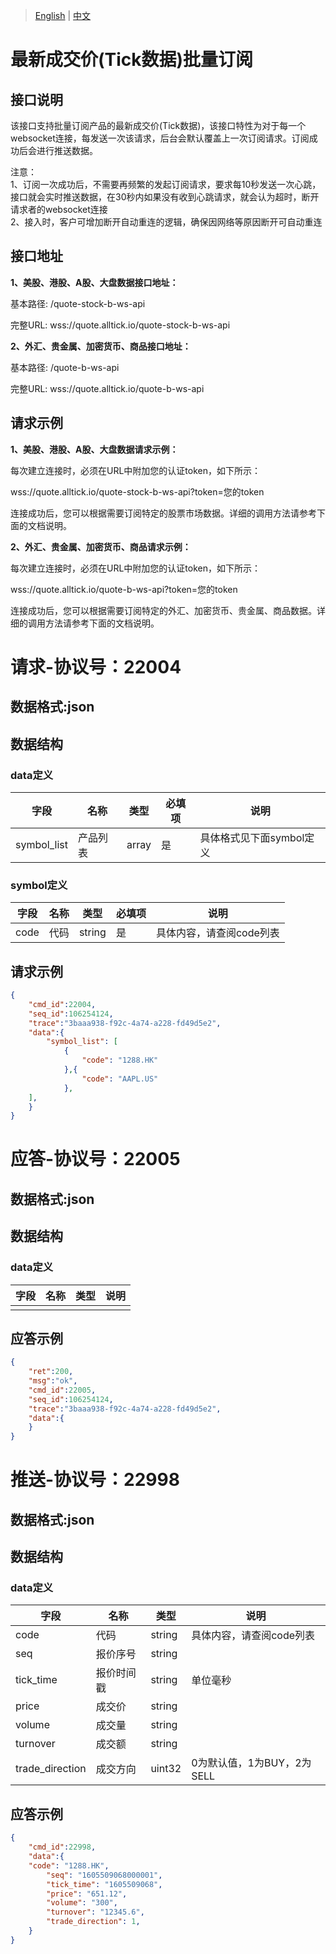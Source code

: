 > [English](./realtime_transaction_quote_subscription.md) | [中文](./realtime_transaction_quote_subscription_cn.md)

# 最新成交价(Tick数据)批量订阅

## 接口说明

该接口支持批量订阅产品的最新成交价(Tick数据)，该接口特性为对于每一个websocket连接，每发送一次该请求，后台会默认覆盖上一次订阅请求。订阅成功后会进行推送数据。

注意：
<br />1、订阅一次成功后，不需要再频繁的发起订阅请求，要求每10秒发送一次心跳，接口就会实时推送数据，在30秒内如果没有收到心跳请求，就会认为超时，断开请求者的websocket连接
<br />2、接入时，客户可增加断开自动重连的逻辑，确保因网络等原因断开可自动重连

## 接口地址

**1、美股、港股、A股、大盘数据接口地址：**

基本路径: /quote-stock-b-ws-api

完整URL: wss://quote.alltick.io/quote-stock-b-ws-api

**2、外汇、贵金属、加密货币、商品接口地址：**

基本路径: /quote-b-ws-api

完整URL: wss://quote.alltick.io/quote-b-ws-api

## 请求示例
**1、美股、港股、A股、大盘数据请求示例：**

每次建立连接时，必须在URL中附加您的认证token，如下所示：

wss://quote.alltick.io/quote-stock-b-ws-api?token=您的token

连接成功后，您可以根据需要订阅特定的股票市场数据。详细的调用方法请参考下面的文档说明。

**2、外汇、贵金属、加密货币、商品请求示例：**

每次建立连接时，必须在URL中附加您的认证token，如下所示：

wss://quote.alltick.io/quote-b-ws-api?token=您的token

连接成功后，您可以根据需要订阅特定的外汇、加密货币、贵金属、商品数据。详细的调用方法请参考下面的文档说明。


# 请求-协议号：22004
## 数据格式:json
## 数据结构
### data定义
| 字段        | 名称     | 类型  | 必填项 | 说明                     |
| ----------- | -------- | ----- | ------ | ------------------------ |
| symbol_list | 产品列表 | array | 是     | 具体格式见下面symbol定义 |
### symbol定义
| 字段 | 名称 | 类型   | 必填项 | 说明                     |
| ---- | ---- | ------ | ------ | ------------------------ |
| code | 代码 | string | 是     | 具体内容，请查阅code列表 |
## 请求示例
```json
{
    "cmd_id":22004,
    "seq_id":106254124,
    "trace":"3baaa938-f92c-4a74-a228-fd49d5e2",
    "data":{
        "symbol_list": [
            {
				"code": "1288.HK"
            },{
				"code": "AAPL.US"
            },
	],
    }
}
```
# 应答-协议号：22005
## 数据格式:json
## 数据结构
### data定义
| 字段 | 名称 | 类型 | 说明 |
| --- | --- |  ---  | --- |
|  |  |    |  |
## 应答示例
```json
{
    "ret":200,
    "msg":"ok",
    "cmd_id":22005,
    "seq_id":106254124,
    "trace":"3baaa938-f92c-4a74-a228-fd49d5e2",
    "data":{
    }    
}
```
# 推送-协议号：22998
## 数据格式:json
## 数据结构
### data定义
| 字段            | 名称       | 类型   | 说明                       |
| --------------- | ---------- | ------ | -------------------------- |
| code            | 代码       | string | 具体内容，请查阅code列表   |
| seq             | 报价序号   | string |                            |
| tick_time       | 报价时间戳 | string | 单位毫秒                   |
| price           | 成交价     | string |                            |
| volume          | 成交量     | string |                            |
| turnover        | 成交额     | string |                            |
| trade_direction | 成交方向   | uint32 | 0为默认值，1为BUY，2为SELL |
## 应答示例
```json
{
    "cmd_id":22998,
    "data":{
	"code": "1288.HK",
        "seq": "1605509068000001",
        "tick_time": "1605509068",
        "price": "651.12",
        "volume": "300",
        "turnover": "12345.6",
        "trade_direction": 1,
    }
}
```
